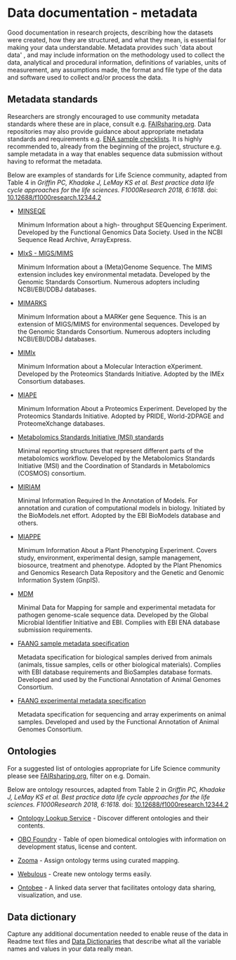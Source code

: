 # Data documentation - metadata 
Good documentation in research projects, describing how the datasets were created, how they are structured, and what they mean, is essential for making your data understandable. Metadata provides such 'data about data' , and may include information on the methodology used to collect the data, analytical and procedural information, definitions of variables, units of measurement, any assumptions made, the format and file type of the data and software used to collect and/or process the data.

## Metadata standards
Researchers are strongly encouraged to use community metadata standards where these are in place, consult e.g. [FAIRsharing.org](https://fairsharing.org/standards/?q=&selected_facets=status:Ready&selected_facets=expanded_onto_disciplines_exact:Life%20Science). Data repositories may also provide guidance about appropriate metadata standards and requirements e.g. [ENA sample checklists](https://www.ebi.ac.uk/ena/submit/checklists). It is highly recommended to, already from the beginning of the project, structure e.g. sample metadata in a way that enables sequence data submission  without having to reformat the metadata.

Below are examples of standards for Life Science community, adapted from Table 4 in *Griffin PC, Khadake J, LeMay KS et al. Best practice data life cycle approaches for the life sciences. F1000Research 2018, 6:1618.* doi: [10.12688/f1000research.12344.2](10.12688/f1000research.12344.2)

* [MINSEQE](http://fged.org/site_media/pdf/MINSEQE_1.0.pdf)  

  Minimum Information about a high- throughput SEQuencing Experiment. Developed by the Functional Genomics Data Society. Used in the NCBI Sequence Read Archive, ArrayExpress.	

* [MIxS - MIGS/MIMS](http://wiki.gensc.org/index.php?title=MIGS/MIMS)  

  Minimum Information about a (Meta)Genome Sequence. The
 MIMS extension includes key environmental metadata. Developed by the Genomic Standards Consortium. Numerous adopters including NCBI/EBI/DDBJ databases.

* [MIMARKS](http://wiki.gensc.org/index.php?title=MIMARKS)  

  Minimum Information about a MARKer gene Sequence. This is an extension of MIGS/MIMS for environmental sequences. Developed by the Genomic Standards Consortium. Numerous adopters including NCBI/EBI/DDBJ databases.

* [MIMIx](http://www.psidev.info/mimix)  

  Minimum Information about a Molecular Interaction eXperiment. Developed by the Proteomics Standards Initiative. Adopted by the IMEx Consortium databases.	

* [MIAPE](http://www.psidev.info/miape)  

  Minimum Information About a Proteomics Experiment. Developed by the Proteomics Standards Initiative. Adopted by PRIDE, World-2DPAGE and ProteomeXchange databases.	

* [Metabolomics Standards Initiative (MSI) standards](http://www.metabolomics-msi.org/)  

  Minimal reporting structures that represent different parts of the metabolomics workflow. Developed by the Metabolomics Standards Initiative (MSI) and the Coordination of Standards in Metabolomics (COSMOS) consortium.

* [MIRIAM](http://co.mbine.org/standards/miriam)  

  Minimal Information Required In the Annotation of Models. For annotation and curation of computational models in biology. Initiated by the BioModels.net effort. Adopted by the EBI BioModels database and others. 

* [MIAPPE](http://cropnet.pl/phenotypes/wp-content/uploads/2016/04/MIAPPE.pdf)  

  Minimum Information About a Plant Phenotyping Experiment. Covers study, environment, experimental design, sample management, biosource, treatment and phenotype. Adopted by the Plant Phenomics and Genomics Research Data Repository and the Genetic and Genomic Information System (GnpIS).	

* [MDM](http://www.ebi.ac.uk/ena/submit/pathogen-data)  

  Minimal Data for Mapping for sample and experimental metadata for pathogen genome-scale sequence data. Developed by the Global Microbial Identifier Initiative and EBI. Complies with EBI ENA database submission requirements.

* [FAANG sample metadata specification](https://github.com/FAANG/faang-metadata/blob/master/docs/faang_sample_metadata.md)  

  Metadata specification for biological samples derived from animals (animals, tissue samples, cells or other biological materials). Complies with EBI database requirements and BioSamples database formats. Developed and used by the Functional Annotation of Animal Genomes Consortium.

* [FAANG experimental metadata specification](https://github.com/FAANG/faang-metadata/blob/master/docs/faang_experiment_metadata.md)  

  Metadata specification for sequencing and array experiments on animal samples. Developed and used by the Functional Annotation of Animal Genomes Consortium.

## Ontologies

For a suggested list of ontologies appropriate for Life Science community please see [FAIRsharing.org](https://fairsharing.org/standards/?q=&selected_facets=status:Ready&selected_facets=expanded_onto_disciplines_exact:%20Life%20Science&selected_facets=type_exact:terminology%20artifact), filter on e.g. Domain.

Below are ontology resources, adapted from Table 2 in *Griffin PC, Khadake J, LeMay KS et al. Best practice data life cycle approaches for the life sciences. F1000Research 2018, 6:1618.* doi: [10.12688/f1000research.12344.2](10.12688/f1000research.12344.2)

* [Ontology Lookup Service](http://www.ebi.ac.uk/ols/) - 
Discover different ontologies and their contents.

* [OBO Foundry](http://obofoundry.org/) - Table of open biomedical ontologies with information
on development status, license and content.

* [Zooma](http://www.ebi.ac.uk/spot/zooma/) - Assign ontology terms using curated mapping.

* [Webulous](https://www.ebi.ac.uk/efo/webulous/) - 
Create new ontology terms easily.

* [Ontobee](http://www.ontobee.org) - A linked data server that facilitates ontology data
sharing, visualization, and use.

## Data dictionary

Capture any additional documentation needed to enable reuse of the data in Readme text files and [Data Dictionaries](https://help.osf.io/hc/en-us/articles/360019739054-How-to-Make-a-Data-Dictionary) that describe what all the variable names and values in your data really mean.
